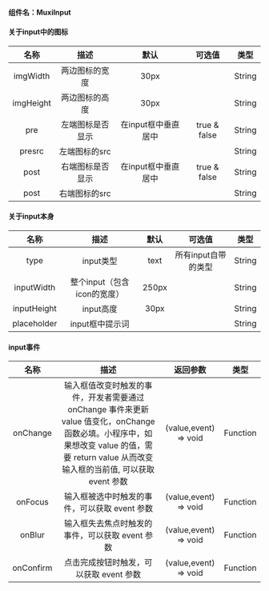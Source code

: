 
#### 组件名：MuxiInput
#### 关于input中的图标

**名称** | **描述** | **默认** |**可选值** | **类型** 
:--:|:--:|:--:|:--:|:--:
imgWidth | 两边图标的宽度 | 30px | |String
imgHeight | 两边图标的高度 | 30px | | String
pre | 左端图标是否显示| 在input框中垂直居中 |true & false | String
presrc | 左端图标的src | | | String
post | 右端图标是否显示|在input框中垂直居中|true & false|String
post | 右端图标的src| | | String

#### 关于input本身
**名称** | **描述** | **默认** |**可选值** | **类型** 
:--:|:--:|:--:|:--:|:--:
type | input类型 | text | 所有input自带的类型 | String
inputWidth | 整个input（包含icon的宽度）| 250px | | String
inputHeight | input高度 | 30px | | String
placeholder | input框中提示词 |  | | String

#### input事件
**名称** | **描述** | **返回参数** | **类型** 
:--:|:--:|:--:|:--:
onChange|输入框值改变时触发的事件，开发者需要通过 onChange 事件来更新 value 值变化，onChange 函数必填。小程序中，如果想改变 value 的值，需要 return value 从而改变输入框的当前值, 可以获取 event 参数|(value,event) => void|Function
onFocus|输入框被选中时触发的事件，可以获取 event 参数|(value,event) => void|Function
onBlur|输入框失去焦点时触发的事件，可以获取 event 参数|(value,event) => void|Function
onConfirm|点击完成按钮时触发，可以获取 event 参数|(value,event) => void|Function